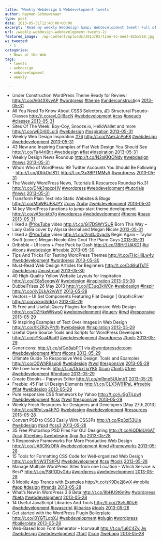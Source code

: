 ```yaml
---
title: 'Weekly Webdesign & Webdevelopment tweets'
author: Raymon Schouwenaar
type: post
date: 2013-05-31T12:40:00+00:00
excerpt: 'Read my weekly Webdesign &amp; Webdevelopment tweet! Full of Webdesign, Webdevelopment, Wordpress and more...'
url: /weekly-webdesign-webdevelopment-tweets-2/
featured_image:  /wp-content/uploads/2013/05/time-to-meet-825x510.jpg
ws_tweeted:
  - 1
categories:
  - News of the Web
tags:
  - tweets
  - webdesign
  - webdevelopment
  - weekly

---
```

<ul class="ws_tweet_list">
  <li class="ws_tweet">
    Under Construction WordPress Theme Ready for Review! <a href="http://t.co/Ai64XKvyAP" rel="nofollow">http://t.co/Ai64XKvyAP</a> <a href="http://search.twitter.com/search?q=%23wordpress">#wordpress</a> <a href="http://search.twitter.com/search?q=%23theme">#theme</a> <a href="http://search.twitter.com/search?q=%23underconstructi">#underconstructi</a>on <a class="ws_tweet_time" href="http://twitter.com/rsschouwenaar/statuses/340588178169802752">2013-05-31</a>
  </li>
  <li class="ws_tweet">
    All You Need To Know About CSS3 Selectors, <a href="http://search.twitter.com/search?q=%231">#1</a>: Structural Pseudo-Classes <a href="http://t.co/evLGlI8acN" rel="nofollow">http://t.co/evLGlI8acN</a> <a href="http://search.twitter.com/search?q=%23webdevelopment">#webdevelopment</a> <a href="http://search.twitter.com/search?q=%23css">#css</a> <a href="http://search.twitter.com/search?q=%23pseudo">#pseudo</a> <a href="http://search.twitter.com/search?q=%23classes">#classes</a> <a class="ws_tweet_time" href="http://twitter.com/rsschouwenaar/statuses/340587782370111488">2013-05-31</a>
  </li>
  <li class="ws_tweet">
    Sites Of The Week: Boy-Coy, Snooze.io, HelloWallet and more <a href="http://t.co/wEDr80LuIS" rel="nofollow">http://t.co/wEDr80LuIS</a> <a href="http://search.twitter.com/search?q=%23webdesign">#webdesign</a> <a href="http://search.twitter.com/search?q=%23inspiration">#inspiration</a> <a class="ws_tweet_time" href="http://twitter.com/rsschouwenaar/statuses/340586878787002369">2013-05-31</a>
  </li>
  <li class="ws_tweet">
    Weekly Web Design Inspiration <a href="http://search.twitter.com/search?q=%2376">#76</a> <a href="http://t.co/YAekJnPoF8" rel="nofollow">http://t.co/YAekJnPoF8</a> <a href="http://search.twitter.com/search?q=%23webdesign">#webdesign</a> <a href="http://search.twitter.com/search?q=%23webdevelopment">#webdevelopment</a> <a class="ws_tweet_time" href="http://twitter.com/rsschouwenaar/statuses/340586317140332545">2013-05-31</a>
  </li>
  <li class="ws_tweet">
    43 New and Inspiring Examples of Flat Web Design You Should See <a href="http://t.co/Ta44riBtit" rel="nofollow">http://t.co/Ta44riBtit</a> <a href="http://search.twitter.com/search?q=%23webdesign">#webdesign</a> <a href="http://search.twitter.com/search?q=%23flat">#flat</a> <a href="http://search.twitter.com/search?q=%23inspiration">#inspiration</a> <a class="ws_tweet_time" href="http://twitter.com/rsschouwenaar/statuses/340508560519733249">2013-05-31</a>
  </li>
  <li class="ws_tweet">
    Weekly Design News Roundup <a href="http://t.co/N2oKKtONdv" rel="nofollow">http://t.co/N2oKKtONdv</a> <a href="http://search.twitter.com/search?q=%23webdesign">#webdesign</a> <a href="http://search.twitter.com/search?q=%23news">#news</a> <a class="ws_tweet_time" href="http://twitter.com/rsschouwenaar/statuses/340507811958120448">2013-05-31</a>
  </li>
  <li class="ws_tweet">
    Who&#8217;s Who of WordPress: 99 Twitter Accounts You Should Be Following &#8211; <a href="http://t.co/jOhkDcI81T" rel="nofollow">http://t.co/jOhkDcI81T</a> <a href="http://t.co/3x3BPTMMyA" rel="nofollow">http://t.co/3x3BPTMMyA</a> <a href="http://search.twitter.com/search?q=%23wordpress">#wordpress</a> <a class="ws_tweet_time" href="http://twitter.com/rsschouwenaar/statuses/340507393328807937">2013-05-31</a>
  </li>
  <li class="ws_tweet">
    The Weekly WordPress News, Tutorials & Resources Roundup No.31 <a href="http://t.co/DNk3npcpHV" rel="nofollow">http://t.co/DNk3npcpHV</a> <a href="http://search.twitter.com/search?q=%23wordpress">#wordpress</a> <a href="http://search.twitter.com/search?q=%23webdevelopment">#webdevelopment</a> <a href="http://search.twitter.com/search?q=%23tutorials">#tutorials</a> <a href="http://search.twitter.com/search?q=%23news">#news</a> <a class="ws_tweet_time" href="http://twitter.com/rsschouwenaar/statuses/340506982144430080">2013-05-31</a>
  </li>
  <li class="ws_tweet">
    Transform Plain Text into Static Websites & Blogs <a href="http://t.co/MbWBUE8JPY" rel="nofollow">http://t.co/MbWBUE8JPY</a> <a href="http://search.twitter.com/search?q=%23cms">#cms</a> <a href="http://search.twitter.com/search?q=%23ruby">#ruby</a> <a href="http://search.twitter.com/search?q=%23webdevelopment">#webdevelopment</a> <a class="ws_tweet_time" href="http://twitter.com/rsschouwenaar/statuses/340503045844652032">2013-05-31</a>
  </li>
  <li class="ws_tweet">
    14 key WordPress functions to jump-start theme development <a href="http://t.co/vA5xnktb7g" rel="nofollow">http://t.co/vA5xnktb7g</a> <a href="http://search.twitter.com/search?q=%23wordpress">#wordpress</a> <a href="http://search.twitter.com/search?q=%23webdevelopment">#webdevelopment</a> <a href="http://search.twitter.com/search?q=%23theme">#theme</a> <a href="http://search.twitter.com/search?q=%23base">#base</a> <a class="ws_tweet_time" href="http://twitter.com/rsschouwenaar/statuses/340502191506857985">2013-05-31</a>
  </li>
  <li class="ws_tweet">
    I liked a <a href="http://twitter.com/YouTube">@YouTube</a> video <a href="http://t.co/G17DSWYSUR" rel="nofollow">http://t.co/G17DSWYSUR</a> Born This Way &#8211; Lady GaGa cover by Alyssa Bernal and Megan Nicole <a class="ws_tweet_time" href="http://twitter.com/rsschouwenaar/statuses/340496543956234241">2013-05-31</a>
  </li>
  <li class="ws_tweet">
    I liked a <a href="http://twitter.com/YouTube">@YouTube</a> video <a href="http://t.co/2mGJ0ygdls" rel="nofollow">http://t.co/2mGJ0ygdls</a> Begin Again &#8211; Taylor Swift (cover) Megan Nicole Alex Goot The Piano Guys <a class="ws_tweet_time" href="http://twitter.com/rsschouwenaar/statuses/340495514590117888">2013-05-31</a>
  </li>
  <li class="ws_tweet">
    Dribbble &#8211; UI Icons + Free Pack by Dash <a href="http://t.co/3BHr2UAKD1" rel="nofollow">http://t.co/3BHr2UAKD1</a> <a href="http://search.twitter.com/search?q=%23ui">#ui</a> <a href="http://search.twitter.com/search?q=%23icons">#icons</a> <a href="http://search.twitter.com/search?q=%23webdesign">#webdesign</a> <a href="http://search.twitter.com/search?q=%23freebie">#freebie</a> <a class="ws_tweet_time" href="http://twitter.com/rsschouwenaar/statuses/340096135324651520">2013-05-30</a>
  </li>
  <li class="ws_tweet">
    Tips And Tricks For Testing WordPress Themes <a href="http://t.co/FHcHiILw4y" rel="nofollow">http://t.co/FHcHiILw4y</a> <a href="http://search.twitter.com/search?q=%23webdevelopment">#webdevelopment</a> <a href="http://search.twitter.com/search?q=%23wordpress">#wordpress</a> <a class="ws_tweet_time" href="http://twitter.com/rsschouwenaar/statuses/340091324738977793">2013-05-30</a>
  </li>
  <li class="ws_tweet">
    Must-Read Web Design Articles for Beginners <a href="http://t.co/Ddj9uITsTF" rel="nofollow">http://t.co/Ddj9uITsTF</a> <a href="http://search.twitter.com/search?q=%23webdesign">#webdesign</a> <a href="http://search.twitter.com/search?q=%23mustread">#mustread</a> <a class="ws_tweet_time" href="http://twitter.com/rsschouwenaar/statuses/340005914067226626">2013-05-30</a>
  </li>
  <li class="ws_tweet">
    40 High-Quality Yellow Website Layouts for Inspiration <a href="http://t.co/jE8s5eegwW" rel="nofollow">http://t.co/jE8s5eegwW</a> <a href="http://search.twitter.com/search?q=%23webdesign">#webdesign</a> <a href="http://search.twitter.com/search?q=%23inspiration">#inspiration</a> <a class="ws_tweet_time" href="http://twitter.com/rsschouwenaar/statuses/340005598303240192">2013-05-30</a>
  </li>
  <li class="ws_tweet">
    DubbelFrisss 26 May 2013 <a href="http://t.co/iE3uq3kWCn" rel="nofollow">http://t.co/iE3uq3kWCn</a> <a href="http://search.twitter.com/search?q=%23webdesign">#webdesign</a> <a href="http://search.twitter.com/search?q=%23inspir">#inspir</a> <a href="http://t.co/KyDLkA2wWY" rel="nofollow">http://t.co/KyDLkA2wWY</a> <a class="ws_tweet_time" href="http://twitter.com/rsschouwenaar/statuses/339792201741647872">2013-05-29</a>
  </li>
  <li class="ws_tweet">
    Vectors &#8211; UI Set Components Featuring Flat Design | GraphicRiver <a href="http://t.co/vokqdVdrLg" rel="nofollow">http://t.co/vokqdVdrLg</a> <a class="ws_tweet_time" href="http://twitter.com/rsschouwenaar/statuses/339791986548690944">2013-05-29</a>
  </li>
  <li class="ws_tweet">
    15 Free and Useful jQuery Plugins for Responsive Web Design <a href="http://t.co/OZHkeWNws0" rel="nofollow">http://t.co/OZHkeWNws0</a> <a href="http://search.twitter.com/search?q=%23webdevelopment">#webdevelopment</a> <a href="http://search.twitter.com/search?q=%23jquery">#jquery</a> <a href="http://search.twitter.com/search?q=%23rwd">#rwd</a> <a href="http://search.twitter.com/search?q=%23responsive">#responsive</a> <a class="ws_tweet_time" href="http://twitter.com/rsschouwenaar/statuses/339765550714593280">2013-05-29</a>
  </li>
  <li class="ws_tweet">
    19 Inspiring Examples of Text Over Images in Web Design <a href="http://t.co/XKZR2yPNfh" rel="nofollow">http://t.co/XKZR2yPNfh</a> <a href="http://search.twitter.com/search?q=%23webdesign">#webdesign</a> <a href="http://search.twitter.com/search?q=%23inspiration">#inspiration</a> <a class="ws_tweet_time" href="http://twitter.com/rsschouwenaar/statuses/339764948290912256">2013-05-29</a>
  </li>
  <li class="ws_tweet">
    Useful Open Source Tools and Scripts for WordPress Developers <a href="http://t.co/cYKca46ad9" rel="nofollow">http://t.co/cYKca46ad9</a> <a href="http://search.twitter.com/search?q=%23webdevelopment">#webdevelopment</a> <a href="http://search.twitter.com/search?q=%23wordpress">#wordpress</a> <a href="http://search.twitter.com/search?q=%23tools">#tools</a> <a class="ws_tweet_time" href="http://twitter.com/rsschouwenaar/statuses/339762970471038976">2013-05-29</a>
  </li>
  <li class="ws_tweet">
    Genericons: <a href="http://t.co/sfGo8abPT1" rel="nofollow">http://t.co/sfGo8abPT1</a> via <a href="http://twitter.com/wordpressdotcom">@wordpressdotcom</a> <a href="http://search.twitter.com/search?q=%23webdevelopment">#webdevelopment</a> <a href="http://search.twitter.com/search?q=%23font">#font</a> <a href="http://search.twitter.com/search?q=%23icons">#icons</a> <a class="ws_tweet_time" href="http://twitter.com/rsschouwenaar/statuses/339716090684919809">2013-05-29</a>
  </li>
  <li class="ws_tweet">
    Ultimate Guide To Responsive Web Design: Tools and Examples <a href="http://t.co/O0WhR9sop6" rel="nofollow">http://t.co/O0WhR9sop6</a> <a href="http://search.twitter.com/search?q=%23webdesign">#webdesign</a> <a href="http://search.twitter.com/search?q=%23rwd">#rwd</a> <a href="http://search.twitter.com/search?q=%23responsive">#responsive</a> <a class="ws_tweet_time" href="http://twitter.com/rsschouwenaar/statuses/339688448657072128">2013-05-29</a>
  </li>
  <li class="ws_tweet">
    We Love Icon Fonts <a href="http://t.co/OrbxLjxYK5" rel="nofollow">http://t.co/OrbxLjxYK5</a> <a href="http://search.twitter.com/search?q=%23icon">#icon</a> <a href="http://search.twitter.com/search?q=%23fonts">#fonts</a> <a href="http://search.twitter.com/search?q=%23free">#free</a> <a href="http://search.twitter.com/search?q=%23webdevelopment">#webdevelopment</a> <a href="http://search.twitter.com/search?q=%23fontface">#fontface</a> <a class="ws_tweet_time" href="http://twitter.com/rsschouwenaar/statuses/339677809570095104">2013-05-29</a>
  </li>
  <li class="ws_tweet">
    Create Ebooks &#8211; Papyrus Editor <a href="http://t.co/mRme5UUmbT" rel="nofollow">http://t.co/mRme5UUmbT</a> <a class="ws_tweet_time" href="http://twitter.com/rsschouwenaar/statuses/339664946461827072">2013-05-29</a>
  </li>
  <li class="ws_tweet">
    Freebie: 45 Flat UI Design Elements <a href="http://t.co/CLX3W91PaL" rel="nofollow">http://t.co/CLX3W91PaL</a> <a href="http://search.twitter.com/search?q=%23freebie">#freebie</a> <a href="http://search.twitter.com/search?q=%23flat">#flat</a> <a href="http://search.twitter.com/search?q=%23webdesign">#webdesign</a> <a class="ws_tweet_time" href="http://twitter.com/rsschouwenaar/statuses/339647990790762497">2013-05-29</a>
  </li>
  <li class="ws_tweet">
    Pure responsive CSS framework by Yahoo <a href="http://t.co/ulSgTjLpwl" rel="nofollow">http://t.co/ulSgTjLpwl</a> <a href="http://search.twitter.com/search?q=%23webdevelopment">#webdevelopment</a> <a href="http://search.twitter.com/search?q=%23css">#css</a> <a href="http://search.twitter.com/search?q=%23rwd">#rwd</a> <a href="http://search.twitter.com/search?q=%23responsive">#responsive</a> <a class="ws_tweet_time" href="http://twitter.com/rsschouwenaar/statuses/339647751484743680">2013-05-29</a>
  </li>
  <li class="ws_tweet">
    Weekly Fresh Resources for Designers and Developers [May 27th,2013] <a href="http://t.co/8PqLva4hPO" rel="nofollow">http://t.co/8PqLva4hPO</a> <a href="http://search.twitter.com/search?q=%23webdesign">#webdesign</a> <a href="http://search.twitter.com/search?q=%23webdevelopment">#webdevelopment</a> <a href="http://search.twitter.com/search?q=%23resources">#resources</a> <a class="ws_tweet_time" href="http://twitter.com/rsschouwenaar/statuses/339478000527634432">2013-05-28</a>
  </li>
  <li class="ws_tweet">
    Convert PSD to CSS3 Easily With CSS3Ps <a href="http://t.co/Rp3zi53Ula" rel="nofollow">http://t.co/Rp3zi53Ula</a> <a href="http://search.twitter.com/search?q=%23webdesign">#webdesign</a> <a href="http://search.twitter.com/search?q=%23psd">#psd</a> <a href="http://search.twitter.com/search?q=%23css3">#css3</a> <a class="ws_tweet_time" href="http://twitter.com/rsschouwenaar/statuses/339477672356872192">2013-05-28</a>
  </li>
  <li class="ws_tweet">
    35 Free Photoshop PSD Files For GUI Designing <a href="http://t.co/6QDldUr6AT" rel="nofollow">http://t.co/6QDldUr6AT</a> <a href="http://search.twitter.com/search?q=%23psd">#psd</a> <a href="http://search.twitter.com/search?q=%23freebies">#freebies</a> <a href="http://search.twitter.com/search?q=%23webdesign">#webdesign</a> <a href="http://search.twitter.com/search?q=%23gui">#gui</a> <a href="http://search.twitter.com/search?q=%23ui">#ui</a> <a class="ws_tweet_time" href="http://twitter.com/rsschouwenaar/statuses/339477337383006209">2013-05-28</a>
  </li>
  <li class="ws_tweet">
    5 Responsive Frameworks For More Productive Web Design <a href="http://t.co/UA6ClKrOPA" rel="nofollow">http://t.co/UA6ClKrOPA</a> <a href="http://search.twitter.com/search?q=%23webdevelopment">#webdevelopment</a> <a href="http://search.twitter.com/search?q=%23rwd">#rwd</a> <a href="http://search.twitter.com/search?q=%23frameworks">#frameworks</a> <a class="ws_tweet_time" href="http://twitter.com/rsschouwenaar/statuses/339477007199002625">2013-05-28</a>
  </li>
  <li class="ws_tweet">
    15 Tools for Formatting CSS Code for Well-organized Web Design <a href="http://t.co/1INW3TShPU" rel="nofollow">http://t.co/1INW3TShPU</a> <a href="http://search.twitter.com/search?q=%23webdevelopment">#webdevelopment</a> <a href="http://search.twitter.com/search?q=%23css">#css</a> <a href="http://search.twitter.com/search?q=%23tools">#tools</a> <a class="ws_tweet_time" href="http://twitter.com/rsschouwenaar/statuses/339476677891592193">2013-05-28</a>
  </li>
  <li class="ws_tweet">
    Manage Multiple WordPress Sites from one Location &#8211; Which Service is Best? <a href="http://t.co/P8tfODyGdu" rel="nofollow">http://t.co/P8tfODyGdu</a> <a href="http://search.twitter.com/search?q=%23wordpress">#wordpress</a> <a href="http://search.twitter.com/search?q=%23webdevelopment">#webdevelopment</a> <a class="ws_tweet_time" href="http://twitter.com/rsschouwenaar/statuses/339476371225063424">2013-05-28</a>
  </li>
  <li class="ws_tweet">
    8 Mobile App Trends with Examples <a href="http://t.co/sK9De2j8wX" rel="nofollow">http://t.co/sK9De2j8wX</a> <a href="http://search.twitter.com/search?q=%23mobile">#mobile</a> <a href="http://search.twitter.com/search?q=%23app">#app</a> <a href="http://search.twitter.com/search?q=%23design">#design</a> <a href="http://search.twitter.com/search?q=%23trends">#trends</a> <a class="ws_tweet_time" href="http://twitter.com/rsschouwenaar/statuses/339475819174969345">2013-05-28</a>
  </li>
  <li class="ws_tweet">
    What’s New in WordPress 3.6 Beta <a href="http://t.co/9bHU9t6n9w" rel="nofollow">http://t.co/9bHU9t6n9w</a> <a href="http://search.twitter.com/search?q=%23wordpress">#wordpress</a> <a href="http://search.twitter.com/search?q=%23beta">#beta</a> <a href="http://search.twitter.com/search?q=%23webdevelopment">#webdevelopment</a> <a class="ws_tweet_time" href="http://twitter.com/rsschouwenaar/statuses/339475304621961216">2013-05-28</a>
  </li>
  <li class="ws_tweet">
    14 Useful JavaScript Libraries And Tools <a href="http://t.co/Z8v5Jl0lz6" rel="nofollow">http://t.co/Z8v5Jl0lz6</a> <a href="http://search.twitter.com/search?q=%23webdevelopment">#webdevelopment</a> <a href="http://search.twitter.com/search?q=%23javascript">#javascript</a> <a href="http://search.twitter.com/search?q=%23libaries">#libaries</a> <a href="http://search.twitter.com/search?q=%23tools">#tools</a> <a class="ws_tweet_time" href="http://twitter.com/rsschouwenaar/statuses/339474685525893121">2013-05-28</a>
  </li>
  <li class="ws_tweet">
    Get started with the WordPress Plugin Boilerplate <a href="http://t.co/l0YGTLqbXJ" rel="nofollow">http://t.co/l0YGTLqbXJ</a> <a href="http://search.twitter.com/search?q=%23webdevelopment">#webdevelopment</a> <a href="http://search.twitter.com/search?q=%23plugin">#plugin</a> <a href="http://search.twitter.com/search?q=%23wordpress">#wordpress</a> <a href="http://search.twitter.com/search?q=%23boilerplate">#boilerplate</a> <a class="ws_tweet_time" href="http://twitter.com/rsschouwenaar/statuses/339474448791007232">2013-05-28</a>
  </li>
  <li class="ws_tweet">
    Web-Based Icon Font Generator – Iconvault <a href="http://t.co/1u6C4ZyjJw" rel="nofollow">http://t.co/1u6C4ZyjJw</a> <a href="http://search.twitter.com/search?q=%23webdesign">#webdesign</a> <a href="http://search.twitter.com/search?q=%23webdevelopment">#webdevelopment</a> <a href="http://search.twitter.com/search?q=%23font">#font</a> <a href="http://search.twitter.com/search?q=%23icon">#icon</a> <a href="http://search.twitter.com/search?q=%23webapp">#webapp</a> <a class="ws_tweet_time" href="http://twitter.com/rsschouwenaar/statuses/339474142858457089">2013-05-28</a>
  </li>
</ul>